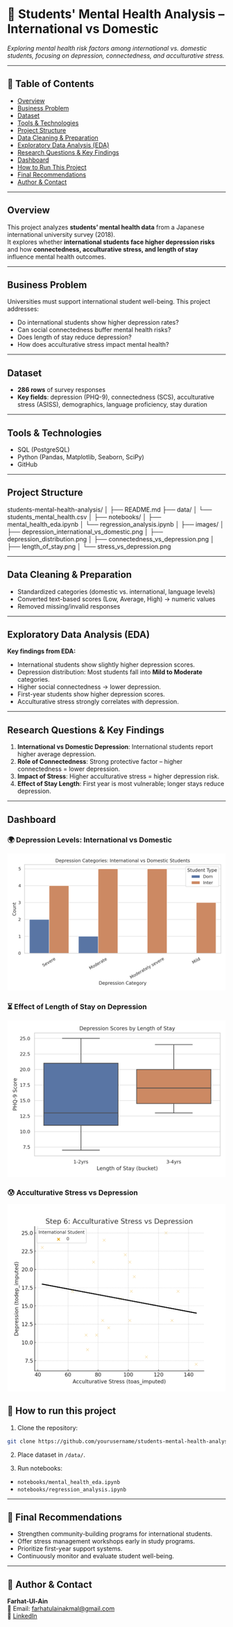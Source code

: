# 🧠 Students' Mental Health Analysis – International vs Domestic  

_Exploring mental health risk factors among international vs. domestic students, focusing on depression, connectedness, and acculturative stress._  

---

## 📌 Table of Contents
- <a href="#overview">Overview</a>
- <a href="#business-problem">Business Problem</a>
- <a href="#dataset">Dataset</a>
- <a href="#tools--technologies">Tools & Technologies</a>
- <a href="#project-structure">Project Structure</a>
- <a href="#data-cleaning--preparation">Data Cleaning & Preparation</a>
- <a href="#exploratory-data-analysis-eda">Exploratory Data Analysis (EDA)</a>
- <a href="#research-questions--key-findings">Research Questions & Key Findings</a>
- <a href="#dashboard">Dashboard</a>
- <a href="#how-to-run-this-project">How to Run This Project</a>
- <a href="#final-recommendations">Final Recommendations</a>
- <a href="#author--contact">Author & Contact</a>

---

<h2><a class="anchor" id="overview"></a>Overview</h2>

This project analyzes **students’ mental health data** from a Japanese international university survey (2018).  
It explores whether **international students face higher depression risks** and how **connectedness, acculturative stress, and length of stay** influence mental health outcomes.  

---

<h2><a class="anchor" id="business-problem"></a>Business Problem</h2>

Universities must support international student well-being. This project addresses:  
- Do international students show higher depression rates?  
- Can social connectedness buffer mental health risks?  
- Does length of stay reduce depression?  
- How does acculturative stress impact mental health?  

---

<h2><a class="anchor" id="dataset"></a>Dataset</h2>

- **286 rows** of survey responses  
- **Key fields**: depression (PHQ-9), connectedness (SCS), acculturative stress (ASISS), demographics, language proficiency, stay duration  

---

<h2><a class="anchor" id="tools--technologies"></a>Tools & Technologies</h2>

- SQL (PostgreSQL)  
- Python (Pandas, Matplotlib, Seaborn, SciPy)  
- GitHub  

---

<h2><a class="anchor" id="project-structure"></a>Project Structure</h2>

students-mental-health-analysis/
│
├── README.md
├── data/
│ └── students_mental_health.csv
│
├── notebooks/
│ ├── mental_health_eda.ipynb
│ └── regression_analysis.ipynb
│
├── images/
│ ├── depression_international_vs_domestic.png
│ ├── depression_distribution.png
│ ├── connectedness_vs_depression.png
│ ├── length_of_stay.png
│ └── stress_vs_depression.png

---

<h2><a class="anchor" id="data-cleaning--preparation"></a>Data Cleaning & Preparation</h2>

- Standardized categories (domestic vs. international, language levels)  
- Converted text-based scores (Low, Average, High) → numeric values  
- Removed missing/invalid responses  

---

<h2><a class="anchor" id="exploratory-data-analysis-eda"></a>Exploratory Data Analysis (EDA)</h2>

**Key findings from EDA:**
- International students show slightly higher depression scores.  
- Depression distribution: Most students fall into **Mild to Moderate** categories.  
- Higher social connectedness → lower depression.  
- First-year students show higher depression scores.  
- Acculturative stress strongly correlates with depression.  

---

<h2><a class="anchor" id="research-questions--key-findings"></a>Research Questions & Key Findings</h2>

1. **International vs Domestic Depression**: International students report higher average depression.  
2. **Role of Connectedness**: Strong protective factor – higher connectedness = lower depression.  
3. **Impact of Stress**: Higher acculturative stress = higher depression risk.  
4. **Effect of Stay Length**: First year is most vulnerable; longer stays reduce depression.  

---
<h2><a class="anchor" id="dashboard"></a>Dashboard</h2>

### 🌍 Depression Levels: International vs Domestic  
![Depression Comparison](images/depression_international_vs_domestic.png)  

### ⏳ Effect of Length of Stay on Depression  
![Depression by Stay](images/depression_by_stay.png)  

### 😰 Acculturative Stress vs Depression  
![Stress vs Depression](images/step6_stress_vs_depression.png)  

<h2><a class="anchor" id="how to run this project"></a>🚀 How to run this project</h2>

1. Clone the repository:
```bash
git clone https://github.com/yourusername/students-mental-health-analysis.git
```
2. Place dataset in `/data/`.

3. Run notebooks:
- `notebooks/mental_health_eda.ipynb`
- `notebooks/regression_analysis.ipynb`

---

## 📌 Final Recommendations
- Strengthen community-building programs for international students.
- Offer stress management workshops early in study programs.
- Prioritize first-year support systems.
- Continuously monitor and evaluate student well-being.

---

## 👤 Author & Contact
**Farhat-Ul-Ain**  
📧 Email: farhatulainakmal@gmail.com  
🔗 [LinkedIn](https://www.linkedin.com/in/farhat-ul-ain-akmall-6a1b89374/)

